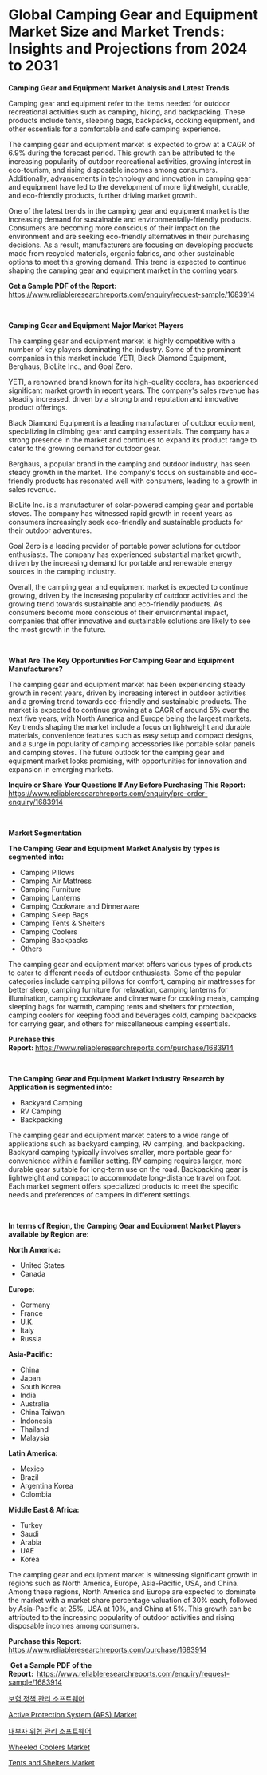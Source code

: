 <p><h1>Global Camping Gear and Equipment Market Size and Market Trends: Insights and Projections from 2024 to 2031</h1></p><p><strong>Camping Gear and Equipment Market Analysis and Latest Trends</strong></p>
<p><p>Camping gear and equipment refer to the items needed for outdoor recreational activities such as camping, hiking, and backpacking. These products include tents, sleeping bags, backpacks, cooking equipment, and other essentials for a comfortable and safe camping experience.</p><p>The camping gear and equipment market is expected to grow at a CAGR of 6.9% during the forecast period. This growth can be attributed to the increasing popularity of outdoor recreational activities, growing interest in eco-tourism, and rising disposable incomes among consumers. Additionally, advancements in technology and innovation in camping gear and equipment have led to the development of more lightweight, durable, and eco-friendly products, further driving market growth.</p><p>One of the latest trends in the camping gear and equipment market is the increasing demand for sustainable and environmentally-friendly products. Consumers are becoming more conscious of their impact on the environment and are seeking eco-friendly alternatives in their purchasing decisions. As a result, manufacturers are focusing on developing products made from recycled materials, organic fabrics, and other sustainable options to meet this growing demand. This trend is expected to continue shaping the camping gear and equipment market in the coming years.</p></p>
<p><strong>Get a Sample PDF of the Report:&nbsp;</strong> <a href="https://www.reliableresearchreports.com/enquiry/request-sample/1683914">https://www.reliableresearchreports.com/enquiry/request-sample/1683914</a></p>
<p>&nbsp;</p>
<p><strong>Camping Gear and Equipment Major Market Players</strong></p>
<p><p>The camping gear and equipment market is highly competitive with a number of key players dominating the industry. Some of the prominent companies in this market include YETI, Black Diamond Equipment, Berghaus, BioLite Inc., and Goal Zero.</p><p>YETI, a renowned brand known for its high-quality coolers, has experienced significant market growth in recent years. The company's sales revenue has steadily increased, driven by a strong brand reputation and innovative product offerings.</p><p>Black Diamond Equipment is a leading manufacturer of outdoor equipment, specializing in climbing gear and camping essentials. The company has a strong presence in the market and continues to expand its product range to cater to the growing demand for outdoor gear.</p><p>Berghaus, a popular brand in the camping and outdoor industry, has seen steady growth in the market. The company's focus on sustainable and eco-friendly products has resonated well with consumers, leading to a growth in sales revenue.</p><p>BioLite Inc. is a manufacturer of solar-powered camping gear and portable stoves. The company has witnessed rapid growth in recent years as consumers increasingly seek eco-friendly and sustainable products for their outdoor adventures.</p><p>Goal Zero is a leading provider of portable power solutions for outdoor enthusiasts. The company has experienced substantial market growth, driven by the increasing demand for portable and renewable energy sources in the camping industry.</p><p>Overall, the camping gear and equipment market is expected to continue growing, driven by the increasing popularity of outdoor activities and the growing trend towards sustainable and eco-friendly products. As consumers become more conscious of their environmental impact, companies that offer innovative and sustainable solutions are likely to see the most growth in the future.</p></p>
<p>&nbsp;</p>
<p><strong>What Are The Key Opportunities For Camping Gear and Equipment Manufacturers?</strong></p>
<p><p>The camping gear and equipment market has been experiencing steady growth in recent years, driven by increasing interest in outdoor activities and a growing trend towards eco-friendly and sustainable products. The market is expected to continue growing at a CAGR of around 5% over the next five years, with North America and Europe being the largest markets. Key trends shaping the market include a focus on lightweight and durable materials, convenience features such as easy setup and compact designs, and a surge in popularity of camping accessories like portable solar panels and camping stoves. The future outlook for the camping gear and equipment market looks promising, with opportunities for innovation and expansion in emerging markets.</p></p>
<p><strong>Inquire or Share Your Questions If Any Before Purchasing This Report:</strong> <a href="https://www.reliableresearchreports.com/enquiry/pre-order-enquiry/1683914">https://www.reliableresearchreports.com/enquiry/pre-order-enquiry/1683914</a></p>
<p>&nbsp;</p>
<p><strong>Market Segmentation</strong></p>
<p><strong>The Camping Gear and Equipment Market Analysis by types is segmented into:</strong></p>
<p><ul><li>Camping Pillows</li><li>Camping Air Mattress</li><li>Camping Furniture</li><li>Camping Lanterns</li><li>Camping Cookware and Dinnerware</li><li>Camping Sleep Bags</li><li>Camping Tents & Shelters</li><li>Camping Coolers</li><li>Camping Backpacks</li><li>Others</li></ul></p>
<p><p>The camping gear and equipment market offers various types of products to cater to different needs of outdoor enthusiasts. Some of the popular categories include camping pillows for comfort, camping air mattresses for better sleep, camping furniture for relaxation, camping lanterns for illumination, camping cookware and dinnerware for cooking meals, camping sleeping bags for warmth, camping tents and shelters for protection, camping coolers for keeping food and beverages cold, camping backpacks for carrying gear, and others for miscellaneous camping essentials.</p></p>
<p><strong>Purchase this Report:&nbsp;</strong><a href="https://www.reliableresearchreports.com/purchase/1683914">https://www.reliableresearchreports.com/purchase/1683914</a></p>
<p>&nbsp;</p>
<p><strong>The Camping Gear and Equipment Market Industry Research by Application is segmented into:</strong></p>
<p><ul><li>Backyard Camping</li><li>RV Camping</li><li>Backpacking</li></ul></p>
<p><p>The camping gear and equipment market caters to a wide range of applications such as backyard camping, RV camping, and backpacking. Backyard camping typically involves smaller, more portable gear for convenience within a familiar setting. RV camping requires larger, more durable gear suitable for long-term use on the road. Backpacking gear is lightweight and compact to accommodate long-distance travel on foot. Each market segment offers specialized products to meet the specific needs and preferences of campers in different settings.</p></p>
<p>&nbsp;</p>
<p><strong>In terms of Region, the Camping Gear and Equipment Market Players available by Region are:</strong></p>
<p>
    <p> <strong> North America: </strong>
        <ul>
            <li>United States</li>
            <li>Canada</li>
        </ul>
        </p> 
    <p> <strong> Europe: </strong>
        <ul>
            <li>Germany</li>
            <li>France</li>
            <li>U.K.</li>
            <li>Italy</li>
            <li>Russia</li>
        </ul>
        </p> 
    <p> <strong> Asia-Pacific: </strong>
        <ul>
            <li>China</li>
            <li>Japan</li>
            <li>South Korea</li>
            <li>India</li>
            <li>Australia</li>
            <li>China Taiwan</li>
            <li>Indonesia</li>
            <li>Thailand</li>
            <li>Malaysia</li>
        </ul>
        </p> 
    <p> <strong> Latin America: </strong>
        <ul>
            <li>Mexico</li>
            <li>Brazil</li>
            <li>Argentina Korea</li>
            <li>Colombia</li>
        </ul>
        </p> 
    <p> <strong> Middle East & Africa: </strong>
        <ul>
            <li>Turkey</li>
            <li>Saudi</li>
            <li>Arabia</li>
            <li>UAE</li>
            <li>Korea</li>
        </ul>
    </p>
    </p>
<p><p>The camping gear and equipment market is witnessing significant growth in regions such as North America, Europe, Asia-Pacific, USA, and China. Among these regions, North America and Europe are expected to dominate the market with a market share percentage valuation of 30% each, followed by Asia-Pacific at 25%, USA at 10%, and China at 5%. This growth can be attributed to the increasing popularity of outdoor activities and rising disposable incomes among consumers.</p></p>
<p><strong>Purchase this Report: </strong><a href="https://www.reliableresearchreports.com/purchase/1683914">https://www.reliableresearchreports.com/purchase/1683914</a></p>
<p>&nbsp;<strong>Get a Sample PDF of the Report:&nbsp;&nbsp;</strong><a href="https://www.reliableresearchreports.com/enquiry/request-sample/1683914">https://www.reliableresearchreports.com/enquiry/request-sample/1683914</a></p>
<p><strong></strong></p>
<p><p><a href="https://github.com/hxzi07639916/Market-Research-Report-List-1/blob/main/20630835707.md">보험 정책 관리 소프트웨어</a></p><p><a href="https://issuu.com/reportprime-2/docs/active-protection-system-aps-market-size-2030.pptx">Active Protection System (APS) Market</a></p><p><a href="https://github.com/Hubertstyenger6685/Market-Research-Report-List-1/blob/main/55456005708.md">내부자 위협 관리 소프트웨어</a></p><p><a href="https://github.com/guneycigdem35/Market-Research-Report-List-2/blob/main/wheeled-coolers-market.md">Wheeled Coolers Market</a></p><p><a href="https://github.com/biheemgalvinlouises6hokrh3h/Market-Research-Report-List-1/blob/main/tents-and-shelters-market.md">Tents and Shelters Market</a></p></p>